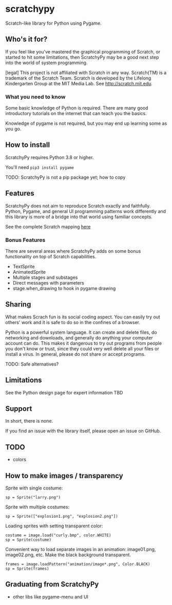 # scratchypy
Scratch-like library for Python using Pygame.

## Who's it for?
If you feel like you've mastered the graphical programming of Scratch, or started to hit some limitations, then ScratchyPy may be a good next step into the world of system programming.

[legal] This project is not affiliated with Scratch in any way.  Scratch(TM) is a trademark of the Scratch Team.  Scratch is developed by the Lifelong Kindergarten Group at the MIT Media Lab. See http://scratch.mit.edu.

### What you need to know
Some basic knowledge of Python is required.  There are many good introductory tutorials on the internet that can teach you the basics.

Knowledge of pygame is not required, but you may end up learning some as you go.  

## How to install
ScratchyPy requires Python 3.8 or higher.

You'll need `pip3 install pygame`

TODO: ScratchyPy is not a pip package yet; how to copy

## Features
ScratchyPy does not aim to reproduce Scratch exactly and faithfully.  Python, Pygame, and general UI programming patterns work differently and this library is more of a bridge into that world using familiar concepts.

See the complete Scratch mapping [here]()

### Bonus Features
There are several areas where ScratchyPy adds on some bonus functionality on top of Scratch capabilities.
- TextSprite
- AnimatedSprite
- Multiple stages and substages
- Direct messages with parameters
- stage.when_drawing to hook in pygame drawing

## Sharing
What makes Scrach fun is its social coding aspect.  You can easily try out others' work and it is safe to do so in the confines of a browser.

Python is a powerful system language.  It can create and delete files, do networking and downloads, and generally do anything your computer account can do.  This makes it dangerous to try out programs from people you don't know or trust, since they could very well delete all your files or install a virus.  In general, please do not share or accept programs.

TODO: Safe alternatives?

## Limitations
See the Python design page for expert information TBD

## Support
In short, there is none.

If you find an issue with the library itself, please open an issue on GitHub.

## TODO
- colors

## How to make images / transparency

Sprite with single costume:

```
sp = Sprite("larry.png")
```

Sprite with multiple costumes:

```
sp = Sprite(["explosion1.png", "explosion2.png"])
```

Loading sprites with setting transparent color:

```
costume = image.load("curly.bmp", color.WHITE)
sp = Sprite(costume)
```

Convenient way to load separate images in an animation: image01.png, image02.png, etc.  Make the black background transparent.

```
frames = image.loadPattern("animation/image*.png", Color.BLACK)
sp = Sprite(frames)
```

## Graduating from ScratchyPy
- other libs like pygame-menu and UI
